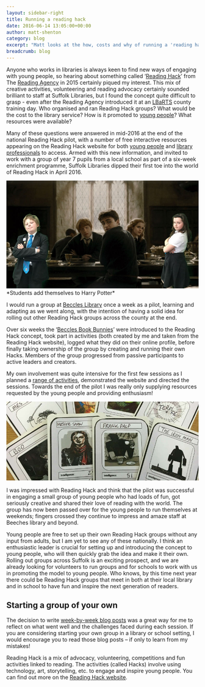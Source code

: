 ```yaml
---
layout: sidebar-right
title: Running a reading hack
date: 2016-06-14 13:05:00+00:00
author: matt-shenton
category: blog
excerpt: "Matt looks at the how, costs and why of running a 'reading hack' &#8211; and of passing over its organisation to students."
breadcrumb: blog
---
```

Anyone who works in libraries is always keen to find new ways of engaging with young people, so hearing about something called ‘[Reading Hack](http://readinghack.org.uk/about)’ from The [Reading Agency](https://readingagency.org.uk/) in 2015 certainly piqued my interest. This mix of creative activities, volunteering and reading advocacy certainly sounded brilliant to staff at Suffolk Libraries, but I found the concept quite difficult to grasp - even after the Reading Agency introduced it at an [LBaRTS](/schools-literacy/schools) county training day. Who organised and ran Reading Hack groups? What would be the cost to the library service? How is it promoted to [young people](http://readinghack.org.uk/toolkits)? What resources were available?

Many of these questions were answered in mid-2016 at the end of the national Reading Hack pilot, with a number of free interactive resources appearing on the Reading Hack website for both [young people](http://readinghack.org.uk/toolkits) and [library professionals](https://readingagency.org.uk/young-people/reading-hack-groups/) to access. Armed with this new information, and invited to work with a group of year 7 pupils from a local school as part of a six-week enrichment programme, Suffolk Libraries dipped their first toe into the world of Reading Hack in April 2016.

<img src="/images/article/reading-hack-green-screen-harry-potter.jpg" alt="Harry Potter" />
*Students add themselves to Harry Potter*

I would run a group at [Beccles Library](/branches/beccles-library) once a week as a pilot, learning and adapting as we went along, with the intention of having a solid idea for rolling out other Reading Hack groups across the county at the end.

Over six weeks the ‘[Beccles Book Bunnies](http://readinghack.org.uk/groups/23)’ were introduced to the Reading Hack concept, took part in activities (both created by me and taken from the Reading Hack website), logged what they did on their online profile, before finally taking ownership of the group by creating and running their own Hacks. Members of the group progressed from passive participants to active leaders and creators.

My own involvement was quite intensive for the first few sessions as I planned a [range of activities](/schools-literacy/literacy/resources), demonstrated the website and directed the sessions. Towards the end of the pilot I was really only supplying resources requested by the young people and providing enthusiasm!

<img src="/images/article/reading-hack-top-trumps.jpg" alt="Book character Top Trumps" />

I was impressed with Reading Hack and think that the pilot was successful in engaging a small group of young people who had loads of fun, got seriously creative and shared their love of reading with the world. The group has now been passed over for the young people to run themselves at weekends; fingers crossed they continue to impress and amaze staff at Beeches library and beyond.

Young people are free to set up their own Reading Hack groups without any input from adults, but I am yet to see any of these nationally. I think an enthusiastic leader is crucial for setting up and introducing the concept to young people, who will then quickly grab the idea and make it their own. Rolling out groups across Suffolk is an exciting prospect, and we are already looking for volunteers to run groups and for schools to work with us in promoting the model to young people. Who knows, by this time next year there could be Reading Hack groups that meet in both at their local library and in school to have fun and inspire the next generation of readers.

## Starting a group of your own

The decision to write [week-by-week blog posts](/schools-literacy/literacy/tag/reading-hack/) was a great way for me to reflect on what went well and the challenges faced during each session. If you are considering starting your own group in a library or school setting, I would encourage you to read those blog posts – if only to learn from my mistakes!

Reading Hack is a mix of advocacy, volunteering, competitions and fun activities linked to reading. The activities (called Hacks) involve using technology, art, storytelling, etc. to engage and inspire young people. You can find out more on the [Reading Hack website](http://readinghack.org.uk/about).
